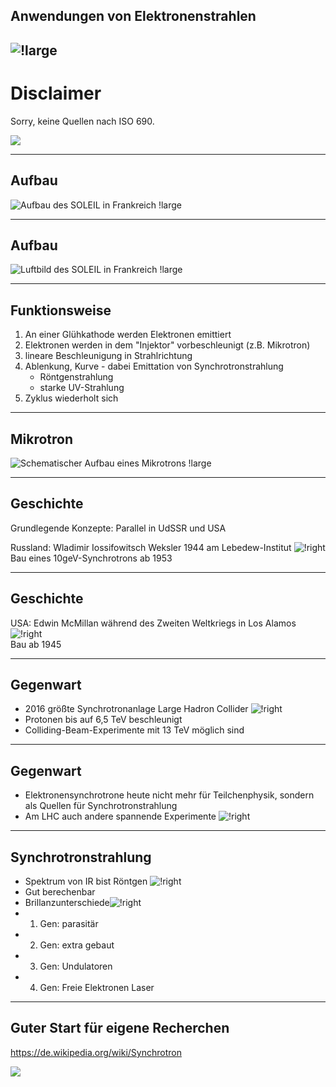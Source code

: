 ## Anwendungen von Elektronenstrahlen

![!large](https://cdn1.byjus.com/wp-content/uploads/2018/11/physics/wp-content/uploads/2016/06/4.png)
---

# Disclaimer

Sorry, keine Quellen nach ISO 690.

![](https://img.welt.de/img/wissenschaft/mobile195431695/1022506097-ci102l-w1024/A-portrait-of-a-beagle-that-was-a-rescued-dog-2.jpg)

---

## Aufbau

![Aufbau des SOLEIL in Frankreich !large](https://upload.wikimedia.org/wikipedia/commons/6/60/Sch%C3%A9ma_de_principe_du_synchrotron.jpg)

---

## Aufbau

![Luftbild des SOLEIL in Frankreich !large](https://upload.wikimedia.org/wikipedia/commons/0/00/SOLEIL_le_01_juin_2005.jpg)

---

## Funktionsweise

1. An einer Glühkathode werden Elektronen emittiert
1. Elektronen werden in dem "Injektor" vorbeschleunigt (z.B. Mikrotron)
1. lineare Beschleunigung in Strahlrichtung
1. Ablenkung, Kurve - dabei Emittation von Synchrotronstrahlung
    * Röntgenstrahlung
    * starke UV-Strahlung
1. Zyklus wiederholt sich

---

## Mikrotron

![Schematischer Aufbau eines Mikrotrons !large](https://upload.wikimedia.org/wikipedia/commons/1/14/ClassicMicrotronSketch.svg)

---

## Geschichte

Grundlegende Konzepte: Parallel in UdSSR und USA 

Russland: Wladimir Iossifowitsch Weksler 1944 am Lebedew-Institut ![!right](https://upload.wikimedia.org/wikipedia/commons/thumb/d/d2/Russia_stamp_2000_%E2%84%96_599.jpg/330px-Russia_stamp_2000_%E2%84%96_599.jpg)
\
Bau eines 10geV-Synchrotrons ab 1953

---

## Geschichte

USA: Edwin McMillan während des Zweiten Weltkriegs in Los Alamos ![!right](https://upload.wikimedia.org/wikipedia/commons/8/86/Edwin_McMillan_Nobel.jpg)
\
Bau ab 1945

---

## Gegenwart

* 2016 größte Synchrotronanlage Large Hadron Collider ![!right](https://upload.wikimedia.org/wikipedia/commons/thumb/f/fc/CERN_LHC_Tunnel1.jpg/1024px-CERN_LHC_Tunnel1.jpg)
* Protonen bis auf 6,5 TeV beschleunigt
* Colliding-Beam-Experimente mit 13 TeV möglich sind

---

## Gegenwart

* Elektronensynchrotrone heute nicht mehr für Teilchenphysik, sondern als Quellen für Synchrotronstrahlung 
* Am LHC auch andere spannende Experimente ![!right](https://upload.wikimedia.org/wikipedia/commons/thumb/1/1c/CMS_Higgs-event.jpg/1024px-CMS_Higgs-event.jpg)

---

## Synchrotronstrahlung

* Spektrum von IR bist Röntgen ![!right](https://upload.wikimedia.org/wikipedia/commons/5/58/Syncrotron.png)
* Gut berechenbar
* Brillanzunterschiede![!right](https://upload.wikimedia.org/wikipedia/commons/thumb/3/30/Undulator_%28numbers%29.svg/1280px-Undulator_%28numbers%29.svg.png)
 * 1. Gen: parasitär
 * 2. Gen: extra gebaut
 * 3. Gen: Undulatoren
 * 4. Gen: Freie Elektronen Laser

---

## Guter Start für eigene Recherchen

https://de.wikipedia.org/wiki/Synchrotron 

![](https://upload.wikimedia.org/wikipedia/commons/thumb/8/80/Wikipedia-logo-v2.svg/375px-Wikipedia-logo-v2.svg.png)